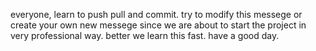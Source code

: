 everyone, learn to push pull and commit.
try to modify this messege or create your own new messege since we are about to start the project in very professional way. better we learn this fast. have a good day.